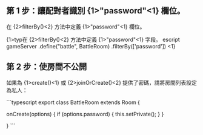 ## 第 1 步：讓配對者識別 {1>"password"<1} 欄位。

在 {2>filterBy()<2} 方法中定義 {1>"password"<1} 欄位。

{1>typ在 {2>filterBy()<2} 方法中定義 {1>"password"<1} 字段。
escript gameServer .define("battle", BattleRoom) .filterBy(\['password']) <1}


## 第 2 步：使房間不公開

如果為 {1>create()<1} 或 {2>joinOrCreate()<2} 提供了密碼，請將房間列表設定為私人：

\`\`\`typescript export class BattleRoom extends Room {

  onCreate(options) { if (options.password) { this.setPrivate(); } }

} \`\`\`
